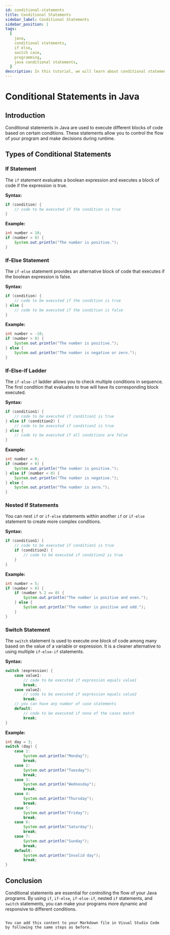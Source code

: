 ```yaml
---
id: conditional-statements
title: Conditional Statements
sidebar_label: Conditional Statements
sidebar_position: 1
tags:
  [
    java,
    conditional statements,
    if else,
    switch case,
    programming,
    java conditional statements,
  ]
description: In this tutorial, we will learn about conditional statements in Java. We will learn about the different types of conditional statements available in Java, how to use them, and how they can be used to control the flow of a program.
---
```


# Conditional Statements in Java

## Introduction

Conditional statements in Java are used to execute different blocks of code based on certain conditions. These statements allow you to control the flow of your program and make decisions during runtime.

## Types of Conditional Statements

### If Statement

The `if` statement evaluates a boolean expression and executes a block of code if the expression is true.

**Syntax:**

```java
if (condition) {
    // code to be executed if the condition is true
}
```

**Example:**

```java
int number = 10;
if (number > 0) {
    System.out.println("The number is positive.");
}
```

### If-Else Statement

The `if-else` statement provides an alternative block of code that executes if the boolean expression is false.

**Syntax:**

```java
if (condition) {
    // code to be executed if the condition is true
} else {
    // code to be executed if the condition is false
}
```

**Example:**

```java
int number = -10;
if (number > 0) {
    System.out.println("The number is positive.");
} else {
    System.out.println("The number is negative or zero.");
}
```

### If-Else-If Ladder

The `if-else-if` ladder allows you to check multiple conditions in sequence. The first condition that evaluates to true will have its corresponding block executed.

**Syntax:**

```java
if (condition1) {
    // code to be executed if condition1 is true
} else if (condition2) {
    // code to be executed if condition2 is true
} else {
    // code to be executed if all conditions are false
}
```

**Example:**

```java
int number = 0;
if (number > 0) {
    System.out.println("The number is positive.");
} else if (number < 0) {
    System.out.println("The number is negative.");
} else {
    System.out.println("The number is zero.");
}
```

### Nested If Statements

You can nest `if` or `if-else` statements within another `if` or `if-else` statement to create more complex conditions.

**Syntax:**

```java
if (condition1) {
    // code to be executed if condition1 is true
    if (condition2) {
        // code to be executed if condition2 is true
    }
}
```

**Example:**

```java
int number = 5;
if (number > 0) {
    if (number % 2 == 0) {
        System.out.println("The number is positive and even.");
    } else {
        System.out.println("The number is positive and odd.");
    }
}
```

### Switch Statement

The `switch` statement is used to execute one block of code among many based on the value of a variable or expression. It is a cleaner alternative to using multiple `if-else-if` statements.

**Syntax:**

```java
switch (expression) {
    case value1:
        // code to be executed if expression equals value1
        break;
    case value2:
        // code to be executed if expression equals value2
        break;
    // you can have any number of case statements
    default:
        // code to be executed if none of the cases match
        break;
}
```

**Example:**

```java
int day = 3;
switch (day) {
    case 1:
        System.out.println("Monday");
        break;
    case 2:
        System.out.println("Tuesday");
        break;
    case 3:
        System.out.println("Wednesday");
        break;
    case 4:
        System.out.println("Thursday");
        break;
    case 5:
        System.out.println("Friday");
        break;
    case 6:
        System.out.println("Saturday");
        break;
    case 7:
        System.out.println("Sunday");
        break;
    default:
        System.out.println("Invalid day");
        break;
}
```

## Conclusion

Conditional statements are essential for controlling the flow of your Java programs. By using `if`, `if-else`, `if-else-if`, nested `if` statements, and `switch` statements, you can make your programs more dynamic and responsive to different conditions.

```

You can add this content to your Markdown file in Visual Studio Code by following the same steps as before.
```
